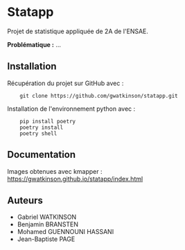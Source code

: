 # Statapp

Projet de statistique appliquée de 2A de l'ENSAE.

**Problématique :** ...

## Installation

Récupération du projet sur GitHub avec :

        git clone https://github.com/gwatkinson/statapp.git

Installation de l'environnement python avec :

        pip install poetry
        poetry install
        poetry shell


## Documentation

Images obtenues avec kmapper :
<a href=https://gwatkinson.github.io/statapp/index.html target="_blank">https://gwatkinson.github.io/statapp/index.html</a>

## Auteurs

* Gabriel WATKINSON
* Benjamin BRANSTEN
* Mohamed GUENNOUNI HASSANI
* Jean-Baptiste PAGE

